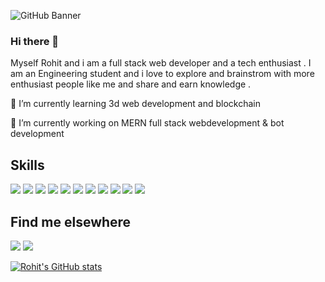 ![GitHub Banner](https://cdn.discordapp.com/attachments/577128047740977162/935783584151797770/preview.jpg)



### Hi there 👋
 
 Myself Rohit and i am a full stack web developer and a tech enthusiast . I am an Engineering student and i love to explore and brainstrom with more enthusiast people like me and share and earn knowledge .

 🌱 I’m currently learning 3d web development and blockchain
 
 🔭 I’m currently working on MERN full stack webdevelopment & bot development
 
## Skills

[![](https://img.shields.io/badge/Node.js-43853D?style=flat&logo=node.js&logoColor=white)]()
[![](https://img.shields.io/badge/React-20232A?style=flat&logo=react&logoColor=61DAFB)]()
[![](https://img.shields.io/badge/Redux-593D88?style=flat&logo=redux&logoColor=white)]()
[![](	https://img.shields.io/badge/React_Router-CA4245?style=flat&logo=react-router&logoColor=white)]()
[![](https://img.shields.io/badge/JavaScript-F7DF1E?style=flat&logo=javascript&logoColor=black)]()
[![](https://img.shields.io/badge/Python-14354C?style=flat&logo=python&logoColor=white)]()
[![](https://img.shields.io/badge/C-00599C?style=flat&logo=c&logoColor=white)]()
[![](	https://img.shields.io/badge/C%2B%2B-00599C?style=flat&logo=c%2B%2B&logoColor=white)]()
[![](https://img.shields.io/badge/HTML5-E34F26?style=flat&logo=html5&logoColor=white)]()
[![](	https://img.shields.io/badge/CSS3-1572B6?style=flat&logo=css3&logoColor=white)]()
[![](https://img.shields.io/badge/TypeScript-007ACC?style=flat&logo=typescript&logoColor=white)]()

## Find me elsewhere
<!-- [![](https://img.icons8.com/fluency/48/000000/instagram-new.png)]() -->
[![](https://img.icons8.com/color/48/000000/linkedin.png)](https://www.linkedin.com/in/rohit-yadav-b2a0a7202/)
[![](https://img.icons8.com/fluency/48/000000/twitter-squared.png)](https://twitter.com/yadav_rohit_26)

<!--
**yadav-rohit/yadav-rohit** is a ✨ _special_ ✨ repository because its `README.md` (this file) appears on your GitHub profile.

Here are some ideas to get you started:

- 🔭 I’m currently working on ...
- 🌱 I’m currently learning ...
- 👯 I’m looking to collaborate on ...
- 🤔 I’m looking for help with ...
- 💬 Ask me about ...
- 📫 How to reach me: ...
- 😄 Pronouns: ...
- ⚡ Fun fact: ...
-->
[![Rohit's GitHub stats](https://github-readme-stats.vercel.app/api?username=yadav-rohit)](https://github.com/anuraghazra/github-readme-stats)
